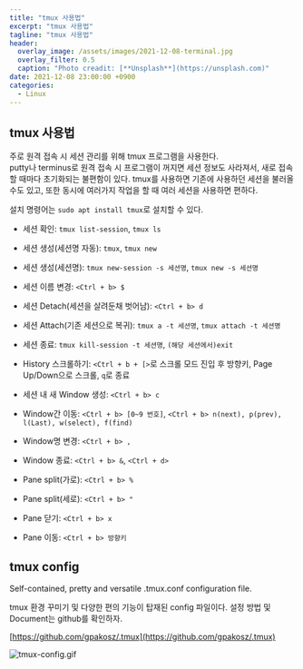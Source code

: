 ```yaml
---
title: "tmux 사용법"
excerpt: "tmux 사용법"
tagline: "tmux 사용법"
header:
  overlay_image: /assets/images/2021-12-08-terminal.jpg
  overlay_filter: 0.5
  caption: "Photo creadit: [**Unsplash**](https://unsplash.com)"
date: 2021-12-08 23:00:00 +0900
categories:
  - Linux
---
```


## tmux 사용법

주로 원격 접속 시 세션 관리를 위해 tmux 프로그램을 사용한다.  
putty나 terminus로 원격 접속 시 프로그램이 꺼지면 세션 정보도 사라져서, 새로 접속할 때마다 초기화되는 불편함이 있다.
tmux를 사용하면 기존에 사용하던 세션을 불러올 수도 있고, 또한 동시에 여러가지 작업을 할 때 여러 세션을 사용하면 편하다.

설치 명령어는 `sudo apt install tmux`로 설치할 수 있다.

- 세션 확인: `tmux list-session`, `tmux ls`
- 세션 생성(세션명 자동): `tmux`, `tmux new`
- 세션 생성(세션명): `tmux new-session -s 세션명`, `tmux new -s 세션명`
- 세션 이름 변경: `<Ctrl + b> $`
- 세션 Detach(세션을 살려둔채 벗어남): `<Ctrl + b> d`
- 세션 Attach(기존 세션으로 복귀): `tmux a -t 세션명`, `tmux attach -t 세션명`
- 세션 종료: `tmux kill-session -t 세션명`, `(해당 세션에서)exit`
- History 스크롤하기: `<Ctrl + b + [>`로 스크롤 모드 진입 후 방향키, Page Up/Down으로 스크롤, `q`로 종료

- 세션 내 새 Window 생성: `<Ctrl + b> c`
- Window간 이동: `<Ctrl + b> [0~9 번호]`, `<Ctrl + b> n(next), p(prev), l(Last), w(select), f(find)`
- Window명 변경: `<Ctrl + b> ,`
- Window 종료: `<Ctrl + b> &`, `<Ctrl + d>`

- Pane split(가로): `<Ctrl + b> %`
- Pane split(세로): `<Ctrl + b> "`
- Pane 닫기: `<Ctrl + b> x`
- Pane 이동: `<Ctrl + b> 방향키`

## tmux config

Self-contained, pretty and versatile .tmux.conf configuration file.

tmux 환경 꾸미기 및 다양한 편의 기능이 탑재된 config 파일이다. 설정 방법 및 Document는 github를 확인하자.

[https://github.com/gpakosz/.tmux](https://github.com/gpakosz/.tmux)

![tmux-config.gif]({{site.url}}/assets/images/tmux-config.gif)
